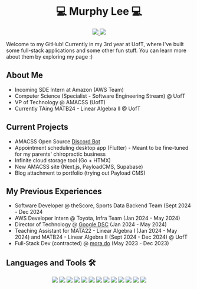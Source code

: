<h1 align="center">💻 <b>Murphy Lee</b> 💻</h1>

<p align="center">
  <a href="https://murphylee10.github.io/">
    <img src="https://img.shields.io/badge/-Portfolio-000?logo=internet-computer&logoColor=white&style=for-the-badge" />
  </a>
  <a href="https://www.linkedin.com/in/murphylee10/">
    <img src="https://img.shields.io/badge/LinkedIn-0A66C2?style=for-the-badge&logo=linkedin&logoColor=white" />
  </a>
</p>

Welcome to my GitHub! Currently in my 3rd year at UofT, where I've built some full-stack applications and some other fun stuff. You can learn more about them by exploring my page :\)

## About Me
- Incoming SDE Intern at Amazon (AWS Team)
- Computer Science (Specialist - Software Engineering Stream) @ UofT
- VP of Technology @ AMACSS (UofT)
- Currently TAing MATB24 - Linear Algebra II @ UofT

## Current Projects

- AMACSS Open Source [Discord Bot](https://github.com/amacss-utsc/amacss_bot)
- Appointment scheduling desktop app (Flutter) - Meant to be fine-tuned for my parents' chiropractic business
- Infinite cloud storage tool (Go + HTMX)
- New AMACSS site (Next.js, PayloadCMS, Supabase)
- Blog attachment to portfolio (trying out Payload CMS)

## My Previous Experiences

- Software Developer @ theScore, Sports Data Backend Team (Sept 2024 - Dec 2024
- AWS Developer Intern @ Toyota, Infra Team (Jan 2024 - May 2024)
- Director of Technology @ [Google DSC](https://gdsc.community.dev/university-of-toronto-scarborough-toronto-canada/) (Jan 2024 - May 2024)
- Teaching Assistant for MATA22 - Linear Algebra I (Jan 2024 - May 2024) and MATB24 - Linear Algebra II (Sept 2024 - Dec 2024) @ UofT
- Full-Stack Dev (contracted) @ [mora.do](https://mora.do/) (May 2023 - Dec 2023)

## Languages and Tools 🛠

<!-- ![Java](https://img.shields.io/badge/Java-ED8B00?style=for-the-badge&logo=openjdk&logoColor=white)
![C](https://img.shields.io/badge/-C-A8B9CC?style=for-the-badge&logo=c&logoColor=white)
![Python](https://img.shields.io/badge/-Python-3776AB?style=for-the-badge&logo=python&logoColor=white)
![JavaScript](https://img.shields.io/badge/-JavaScript-F7DF1E?style=for-the-badge&logo=javascript&logoColor=black)
![Node.js](https://img.shields.io/badge/-Node.js-339933?style=for-the-badge&logo=nodedotjs&logoColor=white)
![React](https://img.shields.io/badge/-React-61DAFB?style=for-the-badge&logo=react&logoColor=black)
![Angular](https://img.shields.io/badge/-Angular-DD0031?style=for-the-badge&logo=angular&logoColor=white)
![Go](https://img.shields.io/badge/-Go-00ADD8?style=for-the-badge&logo=go&logoColor=white)
![Next.js](https://img.shields.io/badge/-Next.js-000000?style=for-the-badge&logo=nextdotjs&logoColor=white)
![Docker](https://img.shields.io/badge/-Docker-2496ED?style=for-the-badge&logo=docker&logoColor=white)
![SQL](https://img.shields.io/badge/-SQL-4479A1?style=for-the-badge&logo=postgresql&logoColor=white)
![Android](https://img.shields.io/badge/-Android-3DDC84?style=for-the-badge&logo=android&logoColor=white) -->

<p align="center">
  <img src="https://img.shields.io/badge/elixir-%234B275F.svg?style=for-the-badge&logo=elixir&logoColor=white" />
  <img src="https://img.shields.io/badge/Java-ED8B00?style=for-the-badge&logo=openjdk&logoColor=white" />
  <img src="https://img.shields.io/badge/-C-A8B9CC?style=for-the-badge&logo=c&logoColor=white" />
  <img src="https://img.shields.io/badge/-Python-3776AB?style=for-the-badge&logo=python&logoColor=white" />
  <img src="https://img.shields.io/badge/-JavaScript-F7DF1E?style=for-the-badge&logo=javascript&logoColor=black" />
  <img src="https://img.shields.io/badge/-Node.js-339933?style=for-the-badge&logo=nodedotjs&logoColor=white" />
  <img src="https://img.shields.io/badge/-React-61DAFB?style=for-the-badge&logo=react&logoColor=black" />
  <img src="https://img.shields.io/badge/-Angular-DD0031?style=for-the-badge&logo=angular&logoColor=white" />
  <img src="https://img.shields.io/badge/-Go-00ADD8?style=for-the-badge&logo=go&logoColor=white" />
  <img src="https://img.shields.io/badge/-Next.js-000000?style=for-the-badge&logo=nextdotjs&logoColor=white" />
  <img src="https://img.shields.io/badge/-Docker-2496ED?style=for-the-badge&logo=docker&logoColor=white" />
  <img src="https://img.shields.io/badge/-SQL-4479A1?style=for-the-badge&logo=postgresql&logoColor=white" />
  <img src="https://img.shields.io/badge/-Android-3DDC84?style=for-the-badge&logo=android&logoColor=white" />
</p>
